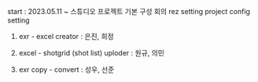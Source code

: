 
start : 2023.05.11 ~ 
  스튜디오 프로젝트 기본 구성 회의
  rez setting
  project config setting
 
1. exr - excel creator : 은진, 희정

2. excel - shotgrid (shot list) uploder : 원규, 의민

3. exr copy - convert : 성우, 선준
